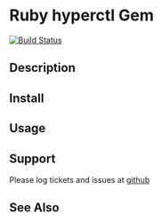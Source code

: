 Ruby hyperctl Gem
=================

[![Build Status](https://travis-ci.org/jhoblitt/hyperctl.png)](https://travis-ci.org/jhoblitt/hyperctl)


Description
-----------

Install
-------

Usage
-----

Support
-------

Please log tickets and issues at [github](https://github.com/jhoblitt/hyperctl)

See Also
--------

